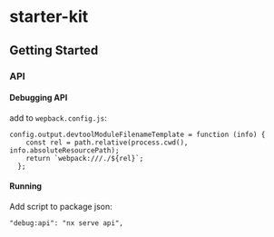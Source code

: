 # starter-kit

## Getting Started

### API

#### Debugging API
add to `wepback.config.js`:
```
config.output.devtoolModuleFilenameTemplate = function (info) {
    const rel = path.relative(process.cwd(), info.absoluteResourcePath);
    return `webpack:///./${rel}`;
  };
```

#### Running
Add script to package json:
```
"debug:api": "nx serve api",
```